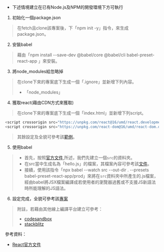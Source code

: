 + 下述情境建立在已有Node.js及NPM的開發環境下方可執行

1.  初始化一個package.json
> 在fetch且clone該專案後，下「npm init -y」指令，來生成package.json。
2. 安裝babel
 > 藉由「npm install --save-dev  @babel/core @babel/cli babel-preset-react-app 」來安裝。
3. 將node_modules給忽略掉
> 在clone下來的專案底下生成一個「.ignore」並新增下列內容。
> + 「node_modules」
4. 獲取react(藉由CDN方式來獲取)
> 在clone下來的專案底下生成一個「index.html」並新增下列script。
``` JavaScript
<script crossorigin src="https://unpkg.com/react@16/umd/react.development.js"></script>
<script crossorigin src="https://unpkg.com/react-dom@16/umd/react-dom.development.js"></script>
```
> 其餘設定及全貌可參考該[範例](https://github.com/PenguinRun/goodidea-react-track/blob/master/index.html)。
5. 使用babel
> + 首先，按照[官方文件 ](https://reactjs.org/docs/add-react-to-a-website.html#run-jsx-preprocessor)所述，我們先建立一個`src`的資料夾。
> + 在src當中生成名為「hello.js」的檔案，其檔案內容可參考該[文件](https://github.com/PenguinRun/goodidea-react-track/blob/master/src/hello.js)。
> + 接續，使用該指令「npx babel --watch src --out-dir . --presets babel-preset-react-app/prod」來將在`src`資料夾中所產生的.js檔案，經由babel將JSX檔案編譯成若使用者的瀏覽器過舊或不支援JS新語法時所能理解的JS語法。

6. 設定完成，全貌可參考該[專案](https://github.com/PenguinRun/goodidea-react-track)

> 附註，若藉由其他線上編譯平台建立可參考：
>  + [codesandbox](https://codesandbox.io/embed/mmwq5jzx7j?fontsize=14)
> + [stackblitz](https://stackblitz.com/edit/react-ejvkzb?embed=1&file=index.js)

參考資料：
+ [React官方文件](https://reactjs.org/docs/add-react-to-a-website.html#add-react-in-one-minute)